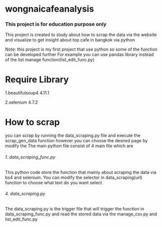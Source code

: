# wongnaicafeanalysis
### This project is for education purpose only
This project is created to study about how to scrap the data via the website and visualize to get insight about top cafe in bangkok via python

Note: this project is my first project that use python so some of the function can be developed further For example you can use pandas library instead of the list manage function(list_edit_func.py)

# Require Library
1.beautifulsoup4 4.11.1

2.selenium 4.7.2

# How to scrap 
you can scrap by running the data_scraping.py file and execute the scrap_gen_data function however you can choose the desired page by modify the 
The main python file consist of 4 main file which are

###### 1. data_scraping_func.py 
This python code store the function that mainly about scraping the data via bs4 and selenium. You can modify the selector in data_scraping(url) function to choose what text do you want select.

###### 4. data_scraping.py 
The data_scraping.py is the trigger file that will trigger the function in data_scraping_func.py and read the stored data via the manage_csv.py and list_edit_func.py
